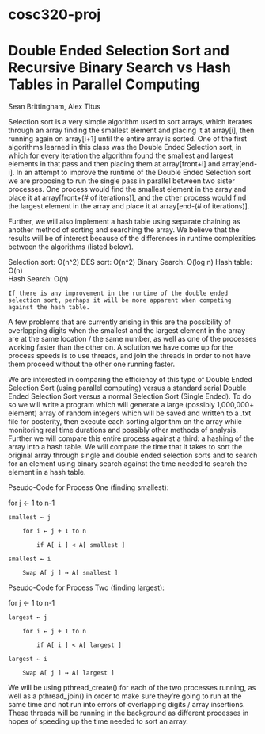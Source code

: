 # cosc320-proj
# Double Ended Selection Sort and Recursive Binary Search vs Hash Tables in Parallel Computing
Sean Brittingham, Alex Titus

Selection sort is a very simple algorithm used to sort arrays, which iterates through an array finding the smallest element and placing it at array[i], then running again on array[i+1] until the entire array is sorted. One of the first algorithms learned in this class was the Double Ended Selection sort, in which for every iteration the algorithm found the smallest and largest elements in that pass and then placing them at array[front+i] and array[end-i]. In an attempt to improve the runtime of the Double Ended Selection sort we are proposing to run the single pass in parallel between two sister processes. One process would find the smallest element in the array and place it at array[front+(# of iterations)], and the other process would find the largest element in the array and place it at array[end-(# of iterations)].

Further, we will also implement a hash table using separate chaining as another method of sorting and searching the array. We believe that the results will be of interest because of the differences in runtime complexities between the algorithms (listed below).

 Selection sort: O(n^2)
 DES sort: O(n^2)
 Binary Search: O(log n)
 Hash table:  O(n)		
 Hash Search:  O(n)

	If there is any improvement in the runtime of the double ended selection sort, perhaps it will be more apparent when competing against the hash table.
A few problems that are currently arising in this are the possibility of overlapping digits when the smallest and the largest element in the array are at the same location / the same number, as well as one of the processes working faster than the other on. A solution we have come up for the process speeds is to use threads, and join the threads in order to not have them proceed without the other one running faster.

We are interested in comparing the efficiency of this type of Double Ended Selection Sort (using parallel computing) versus a standard serial Double Ended Selection Sort versus a normal Selection Sort (Single Ended). To do so we will write a program which will generate a large (possibly 1,000,000+ element) array of random integers which will be saved and written to a .txt file for posterity, then execute each sorting algorithm on the array while monitoring real time durations and possibly other methods of analysis. Further we will compare this entire process against a third: a hashing of the array into a hash table. We will compare the time that it takes to sort the original array through single and double ended selection sorts and to search for an element using binary search against the time needed to search the element in a hash table.

Pseudo-Code for Process One (finding smallest):

for j ← 1 to n-1

    smallest ← j

        for i ← j + 1 to n

            if A[ i ] < A[ smallest ]

    smallest ← i

        Swap A[ j ] ↔ A[ smallest ]


Pseudo-Code for Process Two (finding largest):

for j ← 1 to n-1

    largest ← j

        for i ← j + 1 to n

            if A[ i ] < A[ largest ]

    largest ← i

        Swap A[ j ] ↔ A[ largest ]


We will be using pthread_create() for each of the two processes running, as well as a pthread_join() in order to make sure they’re going to run at the same time and not run into errors of overlapping digits / array insertions. These threads will be running in the background as different processes in hopes of speeding up the time needed to sort an array.
